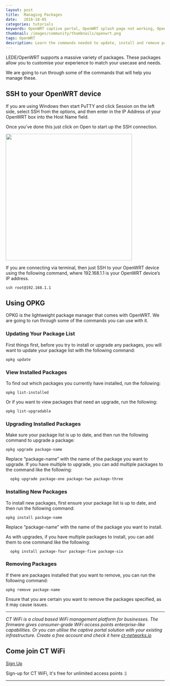 ```yaml
---
layout: post
title:  Managing Packages
date:   2016-10-05
categories: tutorials
keywords: OpenWRT captive portal, OpenWRT splash page not working, OpenWRT splash page template, OpenWRT splash page free, OpenWRT splash page html, OpenWRT splash page hosting, OpenMesh captive portal, OpenMesh splash page not working, OpenMesh splash page template, OpenMesh splash page free, OpenMesh splash page html, OpenMesh splash page hosting, DD-WRT, OpenWRT Routing
thumbnail: /images/community/thumbnails/openwrt.png
tags: OpenWRT
description: Learn the commands needed to update, install and remove packages.
---
```


LEDE/OpenWRT supports a massive variety of packages. These packages allow you to customise your experience to match your usecase and needs.

We are going to run through some of the commands that will help you manage these.

## SSH to your OpenWRT device

If you are using Windows then start PuTTY and click Session on the left side, select SSH from the options, and then enter in the IP Address of your OpenWRT box into the Host Name field.

Once you’ve done this just click on Open to start up the SSH connection.

<div class="mdl-typography--text-center">
  <img src="/images/community/tutorials/openwrt/puttyconfig.png" width="400px">
</div>

If you are connecting via terminal, then just SSH to your OpenWRT device using the following command, where 192.168.1.1 is your OpenWRT device’s IP address.

    ssh root@192.168.1.1

## Using OPKG

OPKG is the lightweight package manager that comes with OpenWRT. We are going to run through some of the commands you can use with it.

### Updating Your Package List

First things first, before you try to install or upgrade any packages, you will want to update your package list with the following command:

    opkg update

### View Installed Packages

To find out which packages you currently have installed, run the following:

    opkg list-installed

Or if you want to view packages that need an upgrade, run the following:

    opkg list-upgradable

### Upgrading Installed Packages

Make sure your package list is up to date, and then run the following command to upgrade a package:

    opkg upgrade package-name

Replace “package-name” with the name of the package you want to upgrade. If you have multiple to upgrade, you can add multiple packages to the command like the following:

      opkg upgrade package-one package-two package-three

### Installing New Packages

To install new packages, first ensure your package list is up to date, and then run the following command:

    opkg install package-name

Replace “package-name” with the name of the package you want to install.

As with upgrades, if you have multiple packages to install, you can add them to one command like the following:

      opkg install package-four package-five package-six

### Removing Packages

If there are packages installed that you want to remove, you can run the following command:

    opkg remove package-name

Ensure that you are certain you want to remove the packages specified, as it may cause issues.

<hr>

*CT WiFi is a cloud based WiFi management platform for businesses. The firmware gives consumer-grade WiFi access points enterprise-like capabilities. Or you can utilise the captive portal solution with your existing infrastructure. Create a free account and check it here <a href="https://ct-networks.io">ct-networks.io</a>*


<div class="mdl-typography--text-center">

<h2>Come join CT WiFi</h2>

<a href="/sign-up" class="button success dst">Sign Up</a><br>

<p>Sign-up for CT WiFi, it's free for unlimited access points :)</p>

<hr>

</div>
